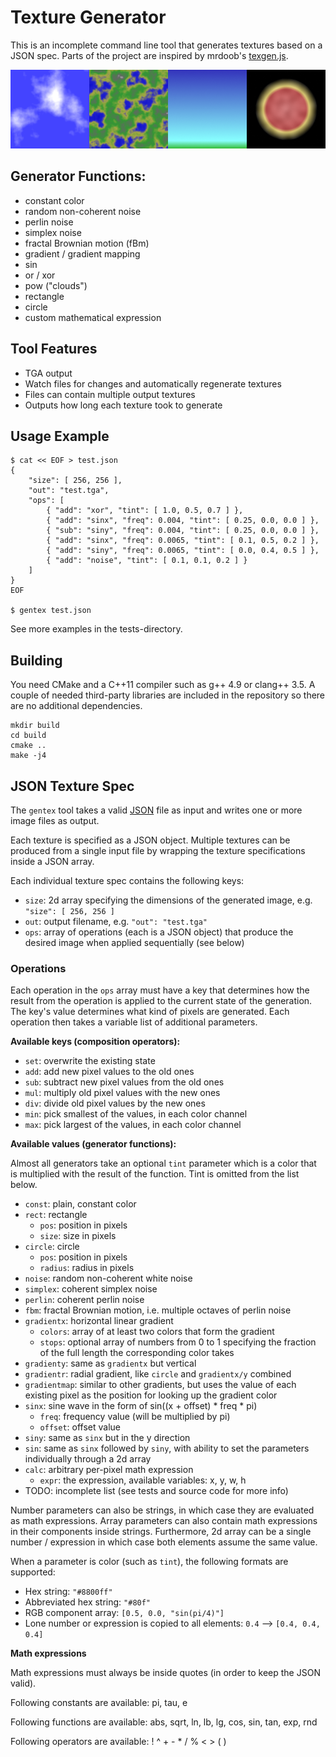 Texture Generator
=================

This is an incomplete command line tool that generates textures based on a JSON spec.
Parts of the project are inspired by mrdoob's [texgen.js](https://github.com/mrdoob/texgen.js).

![Output samples](sample.png "Output samples")

## Generator Functions:

* constant color
* random non-coherent noise
* perlin noise
* simplex noise
* fractal Brownian motion (fBm)
* gradient / gradient mapping
* sin
* or / xor
* pow ("clouds")
* rectangle
* circle
* custom mathematical expression

## Tool Features

* TGA output
* Watch files for changes and automatically regenerate textures
* Files can contain multiple output textures
* Outputs how long each texture took to generate

## Usage Example

	$ cat << EOF > test.json
	{
		"size": [ 256, 256 ],
		"out": "test.tga",
		"ops": [
			{ "add": "xor", "tint": [ 1.0, 0.5, 0.7 ] },
			{ "add": "sinx", "freq": 0.004, "tint": [ 0.25, 0.0, 0.0 ] },
			{ "sub": "siny", "freq": 0.004, "tint": [ 0.25, 0.0, 0.0 ] },
			{ "add": "sinx", "freq": 0.0065, "tint": [ 0.1, 0.5, 0.2 ] },
			{ "add": "siny", "freq": 0.0065, "tint": [ 0.0, 0.4, 0.5 ] },
			{ "add": "noise", "tint": [ 0.1, 0.1, 0.2 ] }
		]
	}
	EOF
	
	$ gentex test.json

See more examples in the tests-directory.

## Building

You need CMake and a C++11 compiler such as g++ 4.9 or clang++ 3.5. A couple of needed third-party libraries are included in the repository so there are no additional dependencies.

	mkdir build
	cd build
	cmake ..
	make -j4

## JSON Texture Spec

The `gentex` tool takes a valid [JSON](http://json.org/) file as input and writes one or more image files as output.

Each texture is specified as a JSON object. Multiple textures can be produced from a single input file by wrapping the texture specifications inside a JSON array.

Each individual texture spec contains the following keys:

* `size`: 2d array specifying the dimensions of the generated image, e.g. `"size": [ 256, 256 ]`
* `out`: output filename, e.g. `"out": "test.tga"`
* `ops`: array of operations (each is a JSON object) that produce the desired image when applied sequentially (see below)

### Operations

Each operation in the `ops` array must have a key that determines how the result from the operation is applied to the current state of the generation. The key's value determines what kind of pixels are generated. Each operation then takes a variable list of additional parameters.

**Available keys (composition operators):**

* `set`: overwrite the existing state
* `add`: add new pixel values to the old ones
* `sub`: subtract new pixel values from the old ones
* `mul`: multiply old pixel values with the new ones
* `div`: divide old pixel values by the new ones
* `min`: pick smallest of the values, in each color channel
* `max`: pick largest of the values, in each color channel

**Available values (generator functions):**

Almost all generators take an optional `tint` parameter which is a color that is multiplied with the result of the function. Tint is omitted from the list below.

* `const`: plain, constant color
* `rect`: rectangle
	* `pos`: position in pixels
	* `size`: size in pixels
* `circle`: circle
	* `pos`: position in pixels
	* `radius`: radius in pixels
* `noise`: random non-coherent white noise
* `simplex`: coherent simplex noise
* `perlin`: coherent perlin noise
* `fbm`: fractal Brownian motion, i.e. multiple octaves of perlin noise
* `gradientx`: horizontal linear gradient
	* `colors`: array of at least two colors that form the gradient
	* `stops`: optional array of numbers from 0 to 1 specifying the fraction of the full length the corresponding color takes
* `gradienty`: same as `gradientx` but vertical
* `gradientr`: radial gradient, like `circle` and `gradientx/y` combined
* `gradientmap`: similar to other gradients, but uses the value of each existing pixel as the position for looking up the gradient color
* `sinx`: sine wave in the form of sin((x + offset) * freq * pi)
	* `freq`: frequency value (will be multiplied by pi)
	* `offset`: offset value
* `siny`: same as `sinx` but in the y direction
* `sin`: same as `sinx` followed by `siny`, with ability to set the parameters individually through a 2d array
* `calc`: arbitrary per-pixel math expression
	* `expr`: the expression, available variables: x, y, w, h
* TODO: incomplete list (see tests and source code for more info)

Number parameters can also be strings, in which case they are evaluated as math expressions. Array parameters can also contain math expressions in their components inside strings. Furthermore, 2d array can be a single number / expression in which case both elements assume the same value.

When a parameter is color (such as `tint`), the following formats are supported:

* Hex string: `"#8800ff"`
* Abbreviated hex string: `"#80f"`
* RGB component array: `[0.5, 0.0, "sin(pi/4)"]`
* Lone number or expression is copied to all elements: `0.4` --> `[0.4, 0.4, 0.4]`

**Math expressions**

Math expressions must always be inside quotes (in order to keep the JSON valid).

Following constants are available: pi, tau, e

Following functions are available: abs, sqrt, ln, lb, lg, cos, sin, tan, exp, rnd

Following operators are available: ! ^ + - * / % < > ( )

